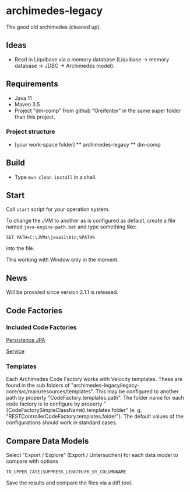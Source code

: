 # archimedes-legacy
The good old archimedes (cleaned up).


## Ideas

* Read in Liquibase via a memory database (Liquibase -> memory database -> JDBC -> Archimedes model).


## Requirements

* Java 11
* Maven 3.5
* Project "dm-comp" from github "Greifentor" in the same super folder than this project.


### Project structure

* [your work-space folder]
** archimedes-legacy
** dm-comp


## Build

* Type `mvn clean install` in a shell.


## Start

Call `start` script for your operation system.

To change the JVM to another as is configured as default, create a file named `java-engine-path.bat` and type 
something like:
```
SET PATH=C:\JVMs\java11\bin;%PATH%
```

into the file.

This working with Window only in the moment.


## News

Will be provided since version 2.1.1 is released.


## Code Factories

### Included Code Factories

[Persistence JPA](./legacy-core/src/main/java/archimedes/codegenerators/persistence/jpa/README.md)

[Service](./legacy-core/src/main/java/archimedes/codegenerators/service/README.md)

### Templates

Each Archimedes Code Factory works with Velocity templates. These are found in the sub folders of 
"archimedes-legacy/legacy-core/src/main/resources/templates". This may be configured to another path by property
"CodeFactory.templates.path". The folder name for each code factory is to configure by property 
"{CodeFactorySimpleClassName}.templates.folder" (e. g. "RESTControllerCodeFactory.templates.folder"). The default 
values of the configurations should work in standard cases.


## Compare Data Models

Select "Export / Explore" (Export / Untersuchen) for each data model to compare with options

```
TO_UPPER_CASE|SUPPRESS_LENGTH|FK_BY_COLUMNNAME
```

Save the results and compare the files via a diff tool.